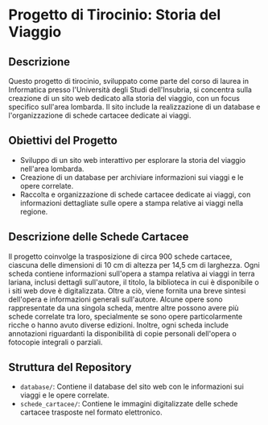 # Progetto di Tirocinio: Storia del Viaggio

## Descrizione
Questo progetto di tirocinio, sviluppato come parte del corso di laurea in Informatica presso l'Università degli Studi dell'Insubria, si concentra sulla creazione di un sito web dedicato alla storia del viaggio, con un focus specifico sull'area lombarda. Il sito include la realizzazione di un database e l'organizzazione di schede cartacee dedicate ai viaggi.

## Obiettivi del Progetto
- Sviluppo di un sito web interattivo per esplorare la storia del viaggio nell'area lombarda.
- Creazione di un database per archiviare informazioni sui viaggi e le opere correlate.
- Raccolta e organizzazione di schede cartacee dedicate ai viaggi, con informazioni dettagliate sulle opere a stampa relative ai viaggi nella regione.

## Descrizione delle Schede Cartacee
Il progetto coinvolge la trasposizione di circa 900 schede cartacee, ciascuna delle dimensioni di 10 cm di altezza per 14,5 cm di larghezza. Ogni scheda contiene informazioni sull'opera a stampa relativa ai viaggi in terra lariana, inclusi dettagli sull'autore, il titolo, la biblioteca in cui è disponibile o i siti web dove è digitalizzata. Oltre a ciò, viene fornita una breve sintesi dell'opera e informazioni generali sull'autore. Alcune opere sono rappresentate da una singola scheda, mentre altre possono avere più schede correlate tra loro, specialmente se sono opere particolarmente ricche o hanno avuto diverse edizioni. Inoltre, ogni scheda include annotazioni riguardanti la disponibilità di copie personali dell'opera o fotocopie integrali o parziali.

## Struttura del Repository
- `database/`: Contiene il database del sito web con le informazioni sui viaggi e le opere correlate.
- `schede_cartacee/`: Contiene le immagini digitalizzate delle schede cartacee trasposte nel formato elettronico.